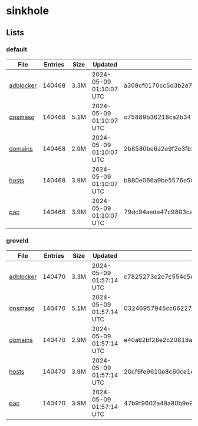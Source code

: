 # sinkhole

## Lists

### default

|File|Entries|Size|Updated|Hash|
|-|-|-|-|-|
|[adblocker](https://raw.githubusercontent.com/groveld/sinkhole/lists/default/adblocker.txt)|140468|3.3M|2024-05-09 01:10:07 UTC|a308cf0170cc5d3b2e7543c9e71ae5aaec752a81ba2e39f3d88b9b0a584171f0|
|[dnsmasq](https://raw.githubusercontent.com/groveld/sinkhole/lists/default/dnsmasq.txt)|140468|5.1M|2024-05-09 01:10:07 UTC|c75889b36218ca2b34712a59d06661d639a6cbce961cd8300c7b102ae14886b8|
|[domains](https://raw.githubusercontent.com/groveld/sinkhole/lists/default/domains.txt)|140468|2.9M|2024-05-09 01:10:07 UTC|2b8580be6a2e9f2e3fb222dcc8a6adfdf4ea692705279516e04e8fccd50fd1d6|
|[hosts](https://raw.githubusercontent.com/groveld/sinkhole/lists/default/hosts.txt)|140468|3.9M|2024-05-09 01:10:07 UTC|b880e066a9be5576e58924a43f7992a9cf736d37e36acdc1b63f595888960e32|
|[pac](https://raw.githubusercontent.com/groveld/sinkhole/lists/default/pac.txt)|140468|3.9M|2024-05-09 01:10:07 UTC|79dc94aede47c9803ca3cac3127209511380f11fc7cd79ce9db0a4adb627b5c1|

### groveld

|File|Entries|Size|Updated|Hash|
|-|-|-|-|-|
|[adblocker](https://raw.githubusercontent.com/groveld/sinkhole/lists/groveld/adblocker.txt)|140470|3.3M|2024-05-09 01:57:14 UTC|c7825273c2c7c554c5ecf0e2b482e11a1d80776e4d6bd50aa059f147b28efdc3|
|[dnsmasq](https://raw.githubusercontent.com/groveld/sinkhole/lists/groveld/dnsmasq.txt)|140470|5.1M|2024-05-09 01:57:14 UTC|03246957945cc66227cfd5f26625b7db4d61d0013162221c3018649000f8fe9d|
|[domains](https://raw.githubusercontent.com/groveld/sinkhole/lists/groveld/domains.txt)|140470|2.9M|2024-05-09 01:57:14 UTC|e40ab2bf28e2c20818a2f0e0188eab6bb6f91b4977a46b3753c34d62677ee65d|
|[hosts](https://raw.githubusercontent.com/groveld/sinkhole/lists/groveld/hosts.txt)|140470|3.9M|2024-05-09 01:57:14 UTC|20cf9fe9610e8c60ce1e48020212a6bc801edb230c6feb4720609a66eb39a067|
|[pac](https://raw.githubusercontent.com/groveld/sinkhole/lists/groveld/pac.txt)|140470|3.9M|2024-05-09 01:57:14 UTC|47b9f9602a49a80b9e9003907ee8c410c469edf04fd42e370d9e1a8ff06754aa|
